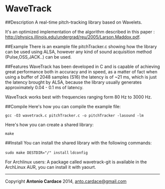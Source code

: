 WaveTrack
=========
##Description
A real-time pitch-tracking library based on Wavelets.

It's an optimized implementation of the algorithm described in this paper : http://physics.illinois.edu/undergrad/reu/2005/Larson.Maddox.pdf.

##Example
There is an example file pitchTracker.c showing how the library can be used using ALSA, however any kind of sound acquisition method (Pulse,OSS,JACK..) can be used.

##Features
WaveTrack has been developed in C and is capable of achieving great performance both in accuracy and in speed, as a matter of fact when using a buffer of 2048 samples (S16) the latency is of ~21 ms, which is just the latency brought by ALSA, because the library usually generates approximately 0.04 - 0.1 ms of latency.

WaveTrack works best with frequencies ranging form 80 Hz to 3000 Hz.

##Compile
Here's how you can compile the example file:

`gcc -O3 wavetrack.c pitchTracker.c -o pitchTracker -lasound -lm`

Here's how you can create a shared library:

`make`

##Install
You can install the shared library with the following commands:

`sudo make DESTDIR="/" install`
`ldconfig`

For Archlinux users:
A package called wavetrack-git is available in the ArchLinux AUR, you can install it with yaourt.

------------------------------------------------------------

Copyright **Antonio Cardace** 2014, anto.cardace@gmail.com
